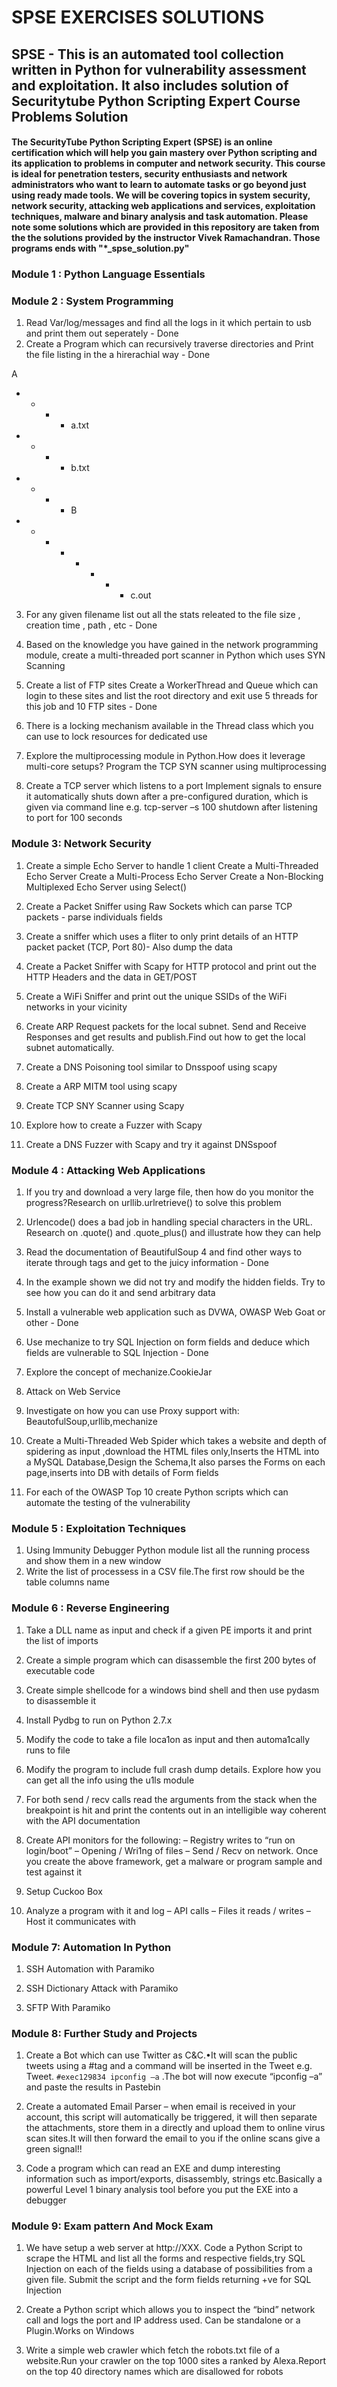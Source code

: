# SPSE EXERCISES SOLUTIONS
## SPSE - This is an automated tool collection written in Python for vulnerability assessment and exploitation. It also includes solution of Securitytube Python Scripting Expert Course Problems Solution
#### The SecurityTube Python Scripting Expert (SPSE) is an online certification which will help you gain mastery over Python scripting and its application to problems in computer and network security. This course is ideal for penetration testers, security enthusiasts and network administrators who want to learn to automate tasks or go beyond just using ready made tools. We will be covering topics in system security, network security, attacking web applications and services, exploitation techniques, malware and binary analysis and task automation. Please note some solutions which are provided in this repository are taken from the the solutions provided by the instructor Vivek Ramachandran. Those programs ends with "*_spse_solution.py"

### Module 1 : Python Language Essentials

### Module 2 : System Programming

1. Read Var/log/messages and find all the logs in it which pertain to usb and print them out seperately - Done 
2. Create a Program which can recursively traverse directories and Print the file listing in the a hirerachial way - Done

 A
 - - - - a.txt
 - - - - b.txt
 - - - - B
 - - - - - - - - c.out

3. For any given filename list out all the stats releated to the file size , creation time , path , etc - Done

4. Based on the knowledge you have gained in the network programming module, create a multi-threaded port scanner in Python which uses SYN Scanning

5. Create a list of FTP sites Create a WorkerThread and Queue which can login to these sites and list the root directory and exit use 5 threads for this job and 10 FTP sites - Done

6. There is a locking mechanism available in the Thread class which you can use to lock resources for dedicated use

7. Explore the multiprocessing module in Python.How does it leverage multi-core setups? Program the TCP SYN scanner using multiprocessing

8. Create a TCP server which listens to a port Implement signals to ensure it automatically shuts down after a pre-configured duration, which is given via command line e.g. tcp-server –s 100 shutdown after listening to port for 100 seconds

### Module 3: Network Security

1. Create a simple Echo Server to handle 1 client
   Create a Multi-Threaded Echo Server
   Create a Multi-Process Echo Server
   Create a Non-Blocking Multiplexed Echo Server using Select()

2. Create a Packet Sniffer using Raw Sockets which can parse TCP packets - parse individuals fields

3. Create a sniffer which uses a fliter to only print details of an HTTP packet packet (TCP, Port 80)- Also dump the data

4. Create a Packet Sniffer with Scapy for HTTP protocol and print out the HTTP Headers and the data in GET/POST

5. Create a WiFi Sniffer and print out the unique SSIDs of the WiFi networks in your vicinity

6. Create ARP Request packets for the local subnet. Send and Receive Responses and get results and publish.Find out how to get the local subnet automatically. 

7. Create a DNS Poisoning tool similar to Dnsspoof using scapy

8. Create a ARP MITM tool using scapy

9. Create TCP SNY Scanner using Scapy

10. Explore how to create a Fuzzer with Scapy

11. Create a DNS Fuzzer with Scapy and try it against DNSspoof
  
### Module 4 : Attacking Web Applications

1. If you try and download a very large file, then how do you monitor the progress?Research on urllib.urlretrieve() to solve this problem

2. Urlencode() does a bad job in handling special characters in the URL. Research on .quote() and .quote_plus() and illustrate how they can help

3. Read the documentation of BeautifulSoup 4 and find other ways to iterate through tags and get to the juicy information - Done

4. In the example shown we did not try and modify the hidden fields. Try to see how you can do it and send arbitrary data

5. Install a vulnerable web application such as DVWA, OWASP Web Goat or other - Done

6. Use mechanize to try SQL Injection on form fields and deduce which fields are vulnerable to SQL Injection - Done

7. Explore the concept of mechanize.CookieJar

8. Attack on Web Service

9. Investigate on how you can use Proxy support with: BeautofulSoup,urllib,mechanize

10. Create a Multi-Threaded Web Spider which takes a website and depth of spidering as input ,download the HTML files only,Inserts the HTML into a MySQL Database,Design the Schema,It also parses the Forms on each page,inserts into DB with details of Form fields

11. For each of the OWASP Top 10 create Python scripts which can automate the testing of the vulnerability 

### Module 5 : Exploitation Techniques

1. Using Immunity Debugger Python module list all the running process and show them in a new window
2. Write the list of processess in a CSV file.The first row should be the table columns name

### Module 6 : Reverse Engineering

1. Take a DLL name as input and check if a given PE imports it and print the list of imports  

2. Create a simple program which can disassemble the first 200 bytes of executable code 

3. Create simple shellcode for a windows bind shell and then use pydasm to disassemble it

4. Install Pydbg to run on Python 2.7.x

5. Modify the code to take a file loca1on as input and then automa1cally runs to  file

6. Modify the program to include full crash dump details. Explore how you can get all the info using the u1ls module  

7. For both send / recv calls read the arguments from the stack when the breakpoint is hit and print the contents out in an intelligible way coherent with the API documentation

8. Create API monitors for the following: – Registry writes to “run on login/boot” – Opening / Wri1ng of files – Send / Recv on network. Once you create the above framework, get a malware or program sample and test against it 

9. Setup Cuckoo Box

10. Analyze a program with it and log – API calls – Files it reads / writes – Host it communicates with 

### Module 7: Automation In Python

1. SSH Automation with Paramiko

2. SSH Dictionary Attack with Paramiko

3. SFTP With Paramiko

### Module 8: Further Study and Projects

1. Create a Bot which can use Twitter as C&C.•It will scan the public tweets using a #tag and a command will be inserted in the Tweet e.g. Tweet. `#exec129834 ipconfig –a` .The bot will now execute “ipconfig –a” and paste the results in Pastebin

2. Create a automated Email Parser – when email is received in your account, this script will automatically be triggered, it will then separate the attachments, store them in a directly and upload them to online virus scan sites.It will then forward the email to you if the online scans give a green signal!!

3. Code a program which can read an EXE and dump interesting information such as import/exports, disassembly, strings etc.Basically a powerful Level 1 binary analysis tool before you put the EXE into a debugger


### Module 9: Exam pattern And Mock Exam

1. We have setup a web server at http://XXX. Code a Python Script to scrape the HTML and list all the forms and respective fields,try SQL Injection on each of the fields using a database of possibilities from a given file. Submit the script and the form fields returning +ve for SQL Injection

2. Create a Python script which allows you to inspect the “bind” network call and logs the port and IP address used. Can be standalone or a Plugin.Works on Windows

3. Write a simple web crawler which fetch the robots.txt file of a website.Run your crawler on the top 1000 sites a ranked by Alexa.Report on the top 40 directory names which are disallowed for robots
 

